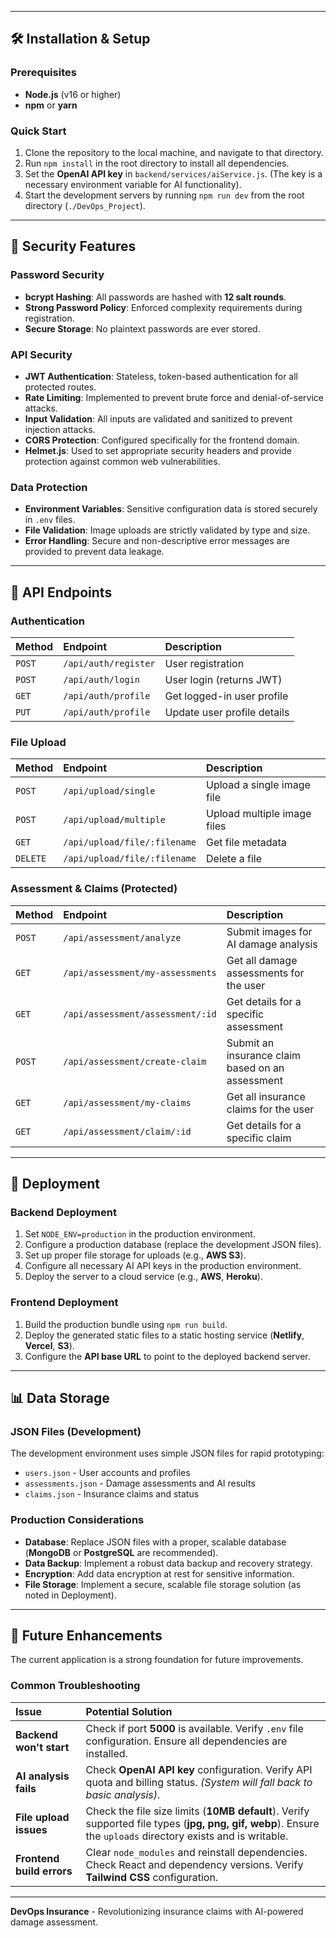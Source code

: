 
---

## 🛠️ Installation & Setup

### Prerequisites
- **Node.js** (v16 or higher)
- **npm** or **yarn**

### Quick Start
1. Clone the repository to the local machine, and navigate to that directory.
2.  Run `npm install` in the root directory to install all dependencies.
3. Set the **OpenAI API key** in `backend/services/aiService.js`. (The key is a necessary environment variable for AI functionality).
4. Start the development servers by running `npm run dev` from the root directory (`./DevOps_Project`).

---

## 🔐 Security Features

### Password Security
* **bcrypt Hashing**: All passwords are hashed with **12 salt rounds**.
* **Strong Password Policy**: Enforced complexity requirements during registration.
* **Secure Storage**: No plaintext passwords are ever stored.

### API Security
* **JWT Authentication**: Stateless, token-based authentication for all protected routes.
* **Rate Limiting**: Implemented to prevent brute force and denial-of-service attacks.
* **Input Validation**: All inputs are validated and sanitized to prevent injection attacks.
* **CORS Protection**: Configured specifically for the frontend domain.
* **Helmet.js**: Used to set appropriate security headers and provide protection against common web vulnerabilities.

### Data Protection
* **Environment Variables**: Sensitive configuration data is stored securely in `.env` files.
* **File Validation**: Image uploads are strictly validated by type and size.
* **Error Handling**: Secure and non-descriptive error messages are provided to prevent data leakage.

---

## 🔧 API Endpoints

### Authentication
| Method | Endpoint | Description |
| :--- | :--- | :--- |
| `POST` | `/api/auth/register` | User registration |
| `POST` | `/api/auth/login` | User login (returns JWT) |
| `GET` | `/api/auth/profile` | Get logged-in user profile |
| `PUT` | `/api/auth/profile` | Update user profile details |

### File Upload
| Method | Endpoint | Description |
| :--- | :--- | :--- |
| `POST` | `/api/upload/single` | Upload a single image file |
| `POST` | `/api/upload/multiple` | Upload multiple image files |
| `GET` | `/api/upload/file/:filename` | Get file metadata |
| `DELETE` | `/api/upload/file/:filename` | Delete a file |

### Assessment & Claims (Protected)
| Method | Endpoint | Description |
| :--- | :--- | :--- |
| `POST` | `/api/assessment/analyze` | Submit images for AI damage analysis |
| `GET` | `/api/assessment/my-assessments` | Get all damage assessments for the user |
| `GET` | `/api/assessment/assessment/:id` | Get details for a specific assessment |
| `POST` | `/api/assessment/create-claim` | Submit an insurance claim based on an assessment |
| `GET` | `/api/assessment/my-claims` | Get all insurance claims for the user |
| `GET` | `/api/assessment/claim/:id` | Get details for a specific claim |

---

## 🚀 Deployment

### Backend Deployment
1. Set `NODE_ENV=production` in the production environment.
2. Configure a production database (replace the development JSON files).
3. Set up proper file storage for uploads (e.g., **AWS S3**).
4. Configure all necessary AI API keys in the production environment.
5. Deploy the server to a cloud service (e.g., **AWS**, **Heroku**).

### Frontend Deployment
1. Build the production bundle using `npm run build`.
2. Deploy the generated static files to a static hosting service (**Netlify**, **Vercel**, **S3**).
3. Configure the **API base URL** to point to the deployed backend server.

---

## 📊 Data Storage

### JSON Files (Development)
The development environment uses simple JSON files for rapid prototyping:
* `users.json` - User accounts and profiles
* `assessments.json` - Damage assessments and AI results
* `claims.json` - Insurance claims and status

### Production Considerations
* **Database**: Replace JSON files with a proper, scalable database (**MongoDB** or **PostgreSQL** are recommended).
* **Data Backup**: Implement a robust data backup and recovery strategy.
* **Encryption**: Add data encryption at rest for sensitive information.
* **File Storage**: Implement a secure, scalable file storage solution (as noted in Deployment).

---

## 🔄 Future Enhancements

The current application is a strong foundation for future improvements.

### Common Troubleshooting

| Issue | Potential Solution |
| :--- | :--- |
| **Backend won't start** | Check if port **5000** is available. Verify `.env` file configuration. Ensure all dependencies are installed. |
| **AI analysis fails** | Check **OpenAI API key** configuration. Verify API quota and billing status. *(System will fall back to basic analysis)*. |
| **File upload issues** | Check the file size limits (**10MB default**). Verify supported file types (**jpg, png, gif, webp**). Ensure the `uploads` directory exists and is writable. |
| **Frontend build errors** | Clear `node_modules` and reinstall dependencies. Check React and dependency versions. Verify **Tailwind CSS** configuration. |

---

**DevOps Insurance** - Revolutionizing insurance claims with AI-powered damage assessment.
